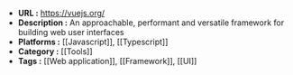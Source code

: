 - **URL :** https://vuejs.org/
- **Description :** An approachable, performant and versatile framework for building web user interfaces
- **Platforms :** [[Javascript]], [[Typescript]]
- **Category :** [[Tools]]
- **Tags :** [[Web application]], [[Framework]], [[UI]]